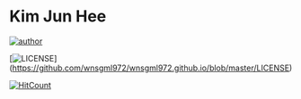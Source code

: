 # Kim Jun Hee

[![author](https://img.shields.io/badge/author-wnsgml972-ff69b4.svg?style=flat-square)](https://wnsgml972.github.io/wnsgml972.github.io/resume/)

[![LICENSE](https://img.shields.io/dub/l/vibe-d.svg?style=flat-square)]
(https://github.com/wnsgml972/wnsgml972.github.io/blob/master/LICENSE)

[![HitCount](http://hits.dwyl.io/wnsgml972/wnsgml972.github.io.svg)](http://hits.dwyl.io/wnsgml972/wnsgml972.github.io)
